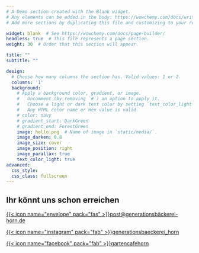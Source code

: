 ```yaml
---
# A Demo section created with the Blank widget.
# Any elements can be added in the body: https://wowchemy.com/docs/writing-markdown-latex/
# Add more sections by duplicating this file and customizing to your requirements.

widget: blank  # See https://wowchemy.com/docs/page-builder/
headless: true  # This file represents a page section.
weight: 30  # Order that this section will appear.

title: ""
subtitle: ""

design:
  # Choose how many columns the section has. Valid values: 1 or 2.
  columns: '1'
  background:
    # Apply a background color, gradient, or image.
    #   Uncomment (by removing `#`) an option to apply it.
    #   Choose a light or dark text color by setting `text_color_light`.
    #   Any HTML color name or Hex value is valid.
    # color: navy
    # gradient_start: DarkGreen
    # gradient_end: ForestGreen
    image: hello.png  # Name of image in `static/media/`.
    image_darken: 0.8
    image_size: cover
    image_position: right
    image_parallax: true
    text_color_light: true
advanced:
  css_style:
  css_class: fullscreen
---
```



## Ihr könnt uns schon erreichen

[{{< icon name="envelope" pack="fas" >}}post@generationsbäckerei-horn.de](mailto:post@generationsbäckerei-horn.de)

[{{< icon name="instagram" pack="fab" >}}generationsbaeckerei_horn](https://www.instagram.com/generationsbaeckerei_horn)  

[{{< icon name="facebook" pack="fab" >}}gartencafehorn](https://www.facebook.com/gartencafehorn)

